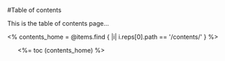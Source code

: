 #Table of contents

This is the table of contents page...

<% contents_home = @items.find { |i| i.reps[0].path == '/contents/' } %>
<ul class="toc">
<%= toc (contents_home) %>
</ul>
